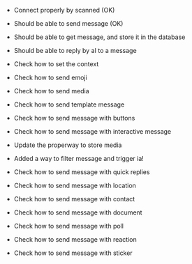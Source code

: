 - Connect properly by scanned (OK)
- Should be able to send message (OK)
- Should be able to get message, and store it in the database 
- Should be able to reply by aI to a message
- Check how to set the context
- Check how to send emoji
- Check how to send media
- Check how to send template message
- Check how to send message with buttons
- Check how to send message with interactive message
- Update the properway to store media
- Added a way to filter message and trigger ia!



- Check how to send message with quick replies
- Check how to send message with location
- Check how to send message with contact
- Check how to send message with document
- Check how to send message with poll
- Check how to send message with reaction
- Check how to send message with sticker